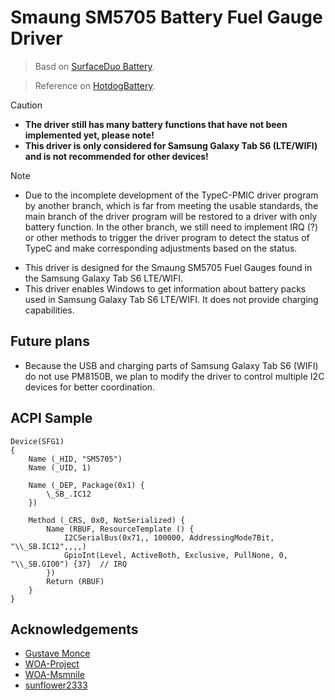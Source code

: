 # Smaung SM5705 Battery Fuel Gauge Driver

> Basd on [SurfaceDuo Battery](https://github.com/woa-project/surfacebattery).

> Reference on [HotdogBattery](https://github.com/sunflower2333/HotdogBattery/).  

> [!Caution]
> - **The driver still has many battery functions that have not been implemented yet, please note!**
> - **This driver is only considered for Samsung Galaxy Tab S6 (LTE/WIFI) and is not recommended for other devices!**

> [!Note]
> - Due to the incomplete development of the TypeC-PMIC driver program by another branch, which is far from meeting the usable standards, the main branch of the driver program will be restored to a driver with only battery function. In the other branch, we still need to implement IRQ (?) or other methods to trigger the driver program to detect the status of TypeC and make corresponding adjustments based on the status.

* This driver is designed for the Smaung SM5705 Fuel Gauges found in the Samsung Galaxy Tab S6 LTE/WIFI. 
* This driver enables Windows to get information about battery packs used in Samsung Galaxy Tab S6 LTE/WIFI. It does not provide charging capabilities.

## Future plans
* Because the USB and charging parts of Samsung Galaxy Tab S6 (WIFI) do not use PM8150B, we plan to modify the driver to control multiple I2C devices for better coordination.
## ACPI Sample

```asl
Device(SFG1)
{
    Name (_HID, "SM5705")
    Name (_UID, 1)

    Name (_DEP, Package(0x1) {
        \_SB_.IC12
    })

    Method (_CRS, 0x0, NotSerialized) {
        Name (RBUF, ResourceTemplate () {
            I2CSerialBus(0x71,, 100000, AddressingMode7Bit, "\\_SB.IC12",,,,)
            GpioInt(Level, ActiveBoth, Exclusive, PullNone, 0, "\\_SB.GIO0") {37}  // IRQ
        })
        Return (RBUF)
    }
}
```
## Acknowledgements
* [Gustave Monce](https://github.com/gus33000)
* [WOA-Project](https://github.com/WOA-Project)
* [WOA-Msmnile](https://github.com/woa-msmnile)
* [sunflower2333](https://github.com/sunflower2333)